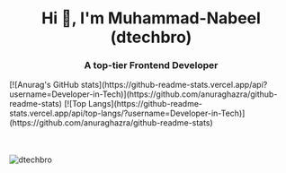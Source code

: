 <h1 align="center">Hi 👋, I'm Muhammad-Nabeel (dtechbro)</h1>
<h3 align="center">A top-tier Frontend Developer </h3>

<table>
  <tr>
    [![Anurag's GitHub stats](https://github-readme-stats.vercel.app/api?username=Developer-in-Tech)](https://github.com/anuraghazra/github-readme-stats)
  </tr>
  <tr>
    [![Top Langs](https://github-readme-stats.vercel.app/api/top-langs/?username=Developer-in-Tech)](https://github.com/anuraghazra/github-readme-stats)
  </tr>
</table>

<br>
<img align="center" src="https://github-readme-streak-stats.herokuapp.com/?user=Developer-in-Tech&theme=light" alt="dtechbro" />

<!---
Developer-in-Tech/Developer-in-Tech is a ✨ special ✨ repository because its `README.md` (this file) appears on your GitHub profile.
You can click the Preview link to take a look at your changes.

- 👋 Hi, I’m @Developer-in-Tech
- 👀 I’m interested in Programming and Designing...
- 🌱 I’m currently learning C programming language...
- 💞️ I’m looking to collaborate on problem solving projects...
- 📫 How to reach me on twitter https://twitter.com/dtechbro...
--->

